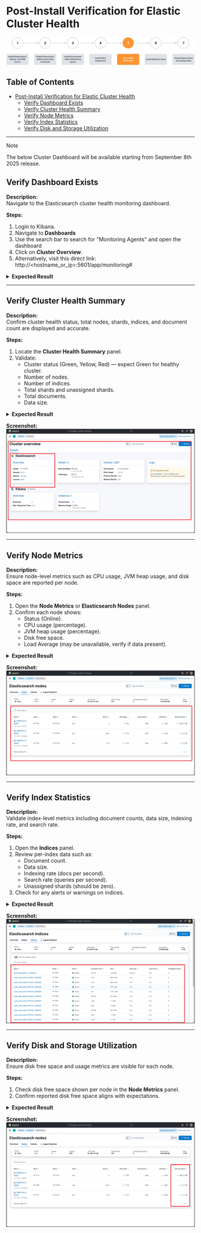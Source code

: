 # Post-Install Verification for Elastic Cluster Health  
![Post-Install Verification Banner](../../../resources/post-install-verification-images/Post-installation-verification.svg)

## Table of Contents

- [Post-Install Verification for Elastic Cluster Health](#post-install-verification-for-elastic-cluster-health)
  - [Verify Dashboard Exists](#verify-dashboard-exists)
  - [Verify Cluster Health Summary](#verify-cluster-health-summary)
  - [Verify Node Metrics](#verify-node-metrics)
  - [Verify Index Statistics](#verify-index-statistics)
  - [Verify Disk and Storage Utilization](#verify-disk-and-storage-utilization)

---
> [!NOTE]
> The below Cluster Dashboard will be available starting from September 8th 2025 release.
## Verify Dashboard Exists

**Description:**  
Navigate to the Elasticsearch cluster health monitoring dashboard.

**Steps:**  
1. Login to Kibana.
2. Navigate to **Dashboards**
2. Use the search bar to search for "Monitoring Agents" and open the dashboard
3. Click on **Cluster Overview**.
4. Alternatively, visit this direct link: http://<hostname_or_ip>:5601/app/monitoring#

<details>  
<summary><strong>Expected Result</strong></summary>  

- Successfully access the Elasticsearch monitoring dashboard.
- Cluster health panels and metrics are visible.
- Dashboard loads without errors.
</details>  

---

## Verify Cluster Health Summary

**Description:**  
Confirm cluster health status, total nodes, shards, indices, and document count are displayed and accurate.

**Steps:**  
1. Locate the **Cluster Health Summary** panel.
2. Validate:  
   - Cluster status (Green, Yellow, Red) — expect Green for healthy cluster.  
   - Number of nodes.  
   - Number of indices.  
   - Total shards and unassigned shards.  
   - Total documents.  
   - Data size.

<details>  
<summary><strong>Expected Result</strong></summary>  

- Cluster health is **Green (Healthy)**.  
- Nodes, shards, indices, and documents display current, non-zero values.  
- No unassigned shards.  
- Data size is displayed accurately.  
</details>  

**Screenshot:**  
![Screenshot: Cluster Health Summary](../../../resources/post-install-verification-images/elasticsearch-cluster-health/cluster-health-summary.png)

---

## Verify Node Metrics

**Description:**  
Ensure node-level metrics such as CPU usage, JVM heap usage, and disk space are reported per node.

**Steps:**  
1. Open the **Node Metrics** or **Elasticsearch Nodes** panel.  
2. Confirm each node shows:  
   - Status (Online).  
   - CPU usage (percentage).  
   - JVM heap usage (percentage).  
   - Disk free space.  
   - Load Average (may be unavailable, verify if data present).

<details>  
<summary><strong>Expected Result</strong></summary>  

- All nodes listed.  
- CPU, JVM heap %, and disk free space values present.  
- Load average may show as N/A if unsupported but should be monitored for future inclusion.  
</details>  

**Screenshot:**  
![Screenshot: Node Metrics](../../../resources/post-install-verification-images/elasticsearch-cluster-health/node-metrics.png)

---

## Verify Index Statistics

**Description:**  
Validate index-level metrics including document counts, data size, indexing rate, and search rate.

**Steps:**  
1. Open the **Indices** panel.  
2. Review per-index data such as:  
   - Document count.  
   - Data size.  
   - Indexing rate (docs per second).  
   - Search rate (queries per second).  
   - Unassigned shards (should be zero).  
3. Check for any alerts or warnings on indices.

<details>  
<summary><strong>Expected Result</strong></summary>  

- Per-index document counts and data sizes are populated.  
- Indexing and search rates update regularly.  
- No unassigned shards.  
- Alerts show clear or no issues on indices.  
</details>  

**Screenshot:**  
![Screenshot: Index Statistics](../../../resources/post-install-verification-images/elasticsearch-cluster-health/index-stats.png)

---


## Verify Disk and Storage Utilization

**Description:**  
Ensure disk free space and usage metrics are visible for each node.

**Steps:**  
1. Check disk free space shown per node in the **Node Metrics** panel.  
2. Confirm reported disk free space aligns with expectations.  

<details>  
<summary><strong>Expected Result</strong></summary>  

- Disk free space values displayed for all nodes.  
- No fields marked as N/A for disk metrics.  
</details>  

**Screenshot:**  
![Screenshot: Disk and Storage Utilization](../../../resources/post-install-verification-images/elasticsearch-cluster-health/disk-storage-utilization.png)

